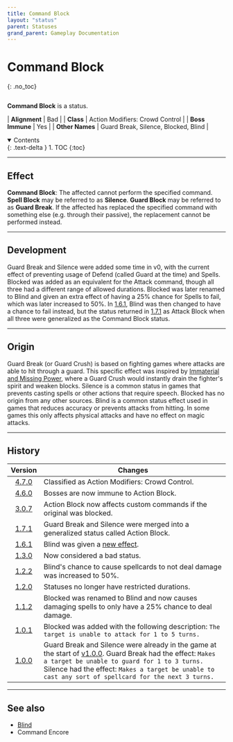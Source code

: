 ```yaml
---
title: Command Block
layout: "status"
parent: Statuses
grand_parent: Gameplay Documentation
---
```


# Command Block
{: .no_toc}

<div class="row">
<div class="column content" markdown="1">

**Command Block** is a status.

| **Alignment** | Bad |
| **Class** | Action Modifiers: Crowd Control |
| **Boss Immune** | Yes |
| **Other Names** | Guard Break, Silence, Blocked, Blind |

</div>
<div class="column toc" markdown="1">
<details open markdown="block">
<summary>
Contents
</summary>
{: .text-delta }
1. TOC
{:toc}
</details>
</div>
</div> 

---

## Effect

**Command Block**: The affected cannot perform the specified command. **Spell Block** may be referred to as **Silence**. **Guard Block** may be referred to as **Guard Break**. If the affected has replaced the specified command with something else (e.g. through their passive), the replacement cannot be performed instead.

---

## Development

Guard Break and Silence were added some time in v0, with the current effect of preventing usage of Defend (called Guard at the time) and Spells. Blocked was added as an equivalent for the Attack command, though all three had a different range of allowed durations. Blocked was later renamed to Blind and given an extra effect of having a 25% chance for Spells to fail, which was later increased to 50%. In [1.6.1](v1#v1.6.1), Blind was then changed to have a chance to fail instead, but the status returned in [1.7.1](v1#v1.7.1) as Attack Block when all three were generalized as the Command Block status.

---

## Origin

Guard Break (or Guard Crush) is based on fighting games where attacks are able to hit through a guard. This specific effect was inspired by [Immaterial and Missing Power](https://en.touhouwiki.net/wiki/Immaterial_and_Missing_Power), where a Guard Crush would instantly drain the fighter's spirit and weaken blocks. Silence is a common status in games that prevents casting spells or other actions that require speech. Blocked has no origin from any other sources. Blind is a common status effect used in games that reduces accuracy or prevents attacks from hitting. In some games this only affects physical attacks and have no effect on magic attacks.

---

## History

| Version | Changes |
| :---: | --- |
| [4.7.0](v4#v4.7.0) | Classified as Action Modifiers: Crowd Control. |
| [4.6.0](v4#v4.6.0) | Bosses are now immune to Action Block. |
| [3.0.7](v3#v3.0.7) | Action Block now affects custom commands if the original was blocked. |
| [1.7.1](v1#v1.7.1) | Guard Break and Silence were merged into a generalized status called Action Block. |
| [1.6.1](v1#v1.6.1) | Blind was given a [new effect](blind). |
| [1.3.0](v1#v1.3.0) | Now considered a bad status. |
| [1.2.2](v1#v1.2.2) | Blind's chance to cause spellcards to not deal damage was increased to 50%. |
| [1.2.0](v1#v1.2.0) | Statuses no longer have restricted durations. |
| [1.1.2](v1#v1.1.2) | Blocked was renamed to Blind and now causes damaging spells to only have a 25% chance to deal damage. |
| [1.0.1](v1#v1.0.1) | Blocked was added with the following description: `The target is unable to attack for 1 to 5 turns.` |
| [1.0.0](v1#v1.0.0) | Guard Break and Silence were already in the game at the start of [v1.0.0](v1#v1.0.0). Guard Break had the effect: `Makes a target be unable to guard for 1 to 3 turns.` Silence had the effect: `Makes a target be unable to cast any sort of spellcard for the next 3 turns.` |

---

## See also

- [Blind](blind)
- Command Encore